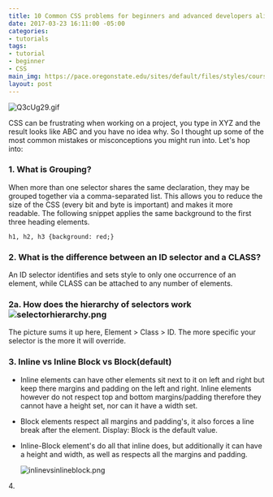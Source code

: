 ```yaml
---
title: 10 Common CSS problems for beginners and advanced developers alike
date: 2017-03-23 16:11:00 -05:00
categories:
- tutorials
tags:
- tutorial
- beginner
- CSS
main_img: https://pace.oregonstate.edu/sites/default/files/styles/course_banner_large/public/images/course/cover/pace-oregon-state-html-css-coding-web-design.jpg?itok=tNEZncCn
layout: post
---
```


![Q3cUg29.gif](/uploads/Q3cUg29.gif)

CSS can be frustrating when working on a project,  you type in XYZ and the result looks like ABC and you have no idea why. So I thought up some of the most common mistakes or misconceptions you might run into. Let's hop into:

### **1. What is Grouping?**


When more than one selector shares the same declaration, they may be grouped together via a comma-separated list. This allows you to reduce the size of the CSS (every bit and byte is important) and makes it more readable. The following snippet applies the same background to the first three heading elements.

    h1, h2, h3 {background: red;}

### **2. What is the difference between an ID selector and a CLASS?**

An ID selector identifies and sets style to only one occurrence of an element, while CLASS can be attached to any number of elements.

### **2a.  How does the hierarchy of selectors work**![selectorhierarchy.png](/uploads/selectorhierarchy.png)

The picture sums it up here,  Element > Class > ID.  The more specific your selector is the more it will override.

### **3. Inline vs Inline Block vs Block(default)**

* Inline  elements  can have other elements sit next to it on left and right but keep there margins and padding on the left and right. Inline elements however do not respect top and bottom margins/padding therefore they cannot have a height set, nor can it have a width set.


* Block elements  respect all margins and padding's, it also forces a line break after the element. Display: Block is the default value.

* Inline-Block element's do all that inline does, but additionally it can have a height and width, as well as respects all the margins and padding.

  ![inlinevsinlineblock.png](/uploads/inlinevsinlineblock.png)

4\.